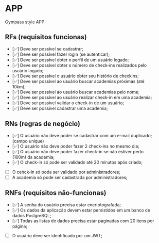 # APP

Gympass style APP

## RFs (requisitos funcionas)

- [✅] Deve ser possível se cadastrar;
- [✅] Deve ser possível fazer login (se autenticar);
- [✅] Deve ser possível obter o perfil de um usuário logado;
- [✅] Deve ser possível obter o número de check-ins realizados pelo usuário logado;
- [✅] Deve ser possível o usuário obter seu histório de checkins;
- [✅] Deve ser possível ao usuário buscar academias próximas (até 10km);
- [✅] Deve ser possível ao usuário buscar academias pelo nome;
- [✅] Deve ser possível ao usuário realizar check-in em uma academia;
- [✅] Deve ser possível validar o check-in de um usuário;
- [✅] Deve ser possível cadastrar uma academia;

## RNs (regras de negócio)

- [✅] O usuário não deve poder se cadastrar com um e-mail duplicado; (campo unique)
- [✅] O usuário não deve poder fazer 2 check-ins no mesmo dia;
- [✅] O usuário não deve poder fazer check-in se não estiver perto (100m) da academia;
- [✅] O check-in só pode ser validado até 20 minutos após criado;
- [ ] O cehck-in só pode ser validado por administradores;
- [ ] A academia só pode ser cadastrada por administradores;

## RNFs (requisitos não-funcionas)

- [✅] A senha do usuário precisa estar encriptografada;
- [✅] Os dados da aplicação devem estar persistidos em um banco de dados PostgreSQL;
- [✅] Todas as listas de dados precisa estar paginadas com 20 itens por página;
- [ ] O usuário deve ser identificado por um JWT;
